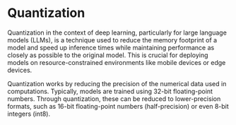# Quantization

Quantization in the context of deep learning, particularly for large language models (LLMs),
is a technique used to reduce the memory footprint of a model and speed up inference times while maintaining 
performance as closely as possible to the original model. This is crucial for deploying models on resource-constrained
environments like mobile devices or edge devices.

Quantization works by reducing the precision of the numerical data used in computations. Typically, models are trained
using 32-bit floating-point numbers. Through quantization, these can be reduced to lower-precision formats,
such as 16-bit floating-point numbers (half-precision) or even 8-bit integers (int8).

